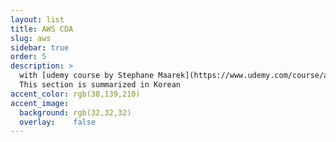 ```yaml
---
layout: list
title: AWS CDA
slug: aws
sidebar: true
order: 5
description: >
  with [udemy course by Stephane Maarek](https://www.udemy.com/course/aws-certified-developer-associate-dva-c01/)
  This section is summarized in Korean
accent_color: rgb(38,139,210)
accent_image:
  background: rgb(32,32,32)
  overlay:    false
---
```

